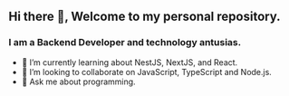 ## Hi there 👋, Welcome to my personal repository.

### I am a Backend Developer and technology antusias.

- 🌱 I’m currently learning about NestJS, NextJS, and React.
- 👯 I’m looking to collaborate on JavaScript, TypeScript and Node.js.
- 💬 Ask me about programming.

<!--
**samPram/samPram** is a ✨ _special_ ✨ repository because its `README.md` (this file) appears on your GitHub profile.

Here are some ideas to get you started:

- 🔭 I’m currently working on ...
- 🌱 I’m currently learning ...
- 👯 I’m looking to collaborate on ...
- 🤔 I’m looking for help with ...
- 💬 Ask me about ...
- 📫 How to reach me: ...
- 😄 Pronouns: ...
- ⚡ Fun fact: ...
-->
